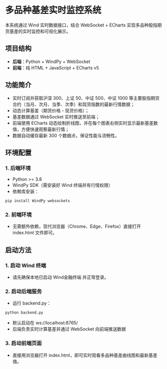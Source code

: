 # 多品种基差实时监控系统

本系统通过 Wind 实时数据接口，结合 WebSocket + ECharts 实现多品种股指期货基差的实时监控和可视化展示。

## 项目结构

- **后端**：Python + WindPy + WebSocket
- **前端**：纯 HTML + JavaScript + ECharts v5

## 功能简介

- 实时订阅并获取沪深 300、上证 50、中证 500、中证 1000 等主要股指期货合约（当月、次月、当季、次季）和现货指数的最新行情数据；
- 动态计算基差（期货价格 - 现货价格）；
- 基差数据通过 WebSocket 实时推送至前端；
- 前端使用 ECharts 动态绘制折线图，并在每个图表右侧实时显示最新基差数值，方便快速观察最新行情；
- 数据自动缓存最新 300 个数据点，保证性能与流畅性。

## 环境配置

### 1. 后端环境

- Python >= 3.8
- WindPy SDK（需安装好 Wind 终端并有行情权限）
- 依赖库安装：

```bash
pip install WindPy websockets
```

### 2. 前端环境

- 无需额外依赖，现代浏览器（Chrome、Edge、Firefox）直接打开 index.html 文件即可。

## 启动方法
### 1. 启动 Wind 终端

- 请先确保本地已启动 Wind金融终端 并正常登录。
### 2. 启动后端服务
- 运行 backend.py：

```bash
python backend.py
```

- 默认启动在 ws://localhost:8765/
- 后端负责实时计算基差并通过 WebSocket 向前端推送数据

### 3. 启动前端页面
- 直接用浏览器打开 index.html，即可实时观看多品种基差曲线图和最新基差值。